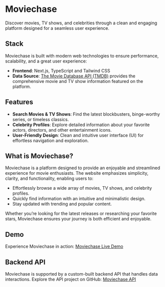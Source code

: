 # Moviechase

Discover movies, TV shows, and celebrities through a clean and engaging platform designed for a seamless user experience.

## Stack

Moviechase is built with modern web technologies to ensure performance, scalability, and a great user experience:
- **Frontend**: Next.js, TypeScript and Tailwind CSS
- **Data Source**: [The Movie Database API (TMDB)](https://developer.themoviedb.org/reference/intro/getting-started) provides the comprehensive movie and TV show information featured on the platform.

## Features

- **Search Movies & TV Shows**: Find the latest blockbusters, binge-worthy series, or timeless classics.
- **Celebrity Profiles**: Explore detailed information about your favorite actors, directors, and other entertainment icons.
- **User-Friendly Design**: Clean and intuitive user interface (UI) for effortless navigation and exploration.

## What is Moviechase?

Moviechase is a platform designed to provide an enjoyable and streamlined experience for movie enthusiasts. The website emphasizes simplicity, clarity, and functionality, enabling users to:
- Effortlessly browse a wide array of movies, TV shows, and celebrity profiles.
- Quickly find information with an intuitive and minimalistic design.
- Stay updated with trending and popular content.

Whether you’re looking for the latest releases or researching your favorite stars, Moviechase ensures your journey is both efficient and enjoyable.

## Demo

Experience Moviechase in action: [Moviechase Live Demo](https://moviechase.vercel.app/)

## Backend API

Moviechase is supported by a custom-built backend API that handles data interactions. Explore the API project on GitHub: [Moviechase API](https://github.com/jordiroca94/moviechase-api)

